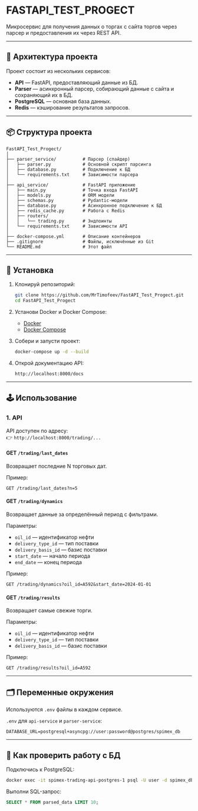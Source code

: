# FASTAPI_TEST_PROGECT

Микросервис для получения данных о торгах с сайта торгов через парсер и предоставления их через REST API.

---

## 🧱 Архитектура проекта

Проект состоит из нескольких сервисов:

- **API** — FastAPI, предоставляющий данные из БД.
- **Parser** — асинхронный парсер, собирающий данные с сайта и сохраняющий их в БД.
- **PostgreSQL** — основная база данных.
- **Redis** — кэширование результатов запросов.

---

## 📦 Структура проекта

```
FastAPI_Test_Progect/
│
├── parser_service/          # Парсер (спайдер)
│   ├── parser.py            # Основной скрипт парсинга
│   ├── database.py          # Подключение к БД
│   └── requirements.txt     # Зависимости парсера
│
├── api_service/             # FastAPI приложение
│   ├── main.py              # Точка входа FastAPI
│   ├── models.py            # ORM модели
│   ├── schemas.py           # Pydantic-модели
│   ├── database.py          # Асинхронное подключение к БД
│   ├── redis_cache.py       # Работа с Redis
│   ├── routers/
│   │   └── trading.py       # Эндпоинты
│   └── requirements.txt     # Зависимости API
│
├── docker-compose.yml       # Описание контейнеров
├── .gitignore               # Файлы, исключённые из Git
└── README.md                # Этот файл
```

---

## 🔧 Установка

1. Клонируй репозиторий:
   ```bash
   git clone https://github.com/MrTimofeev/FastAPI_Test_Progect.git
   cd FastAPI_Test_Progect
   ```

2. Установи Docker и Docker Compose:
   - [Docker](https://docs.docker.com/get-docker/)
   - [Docker Compose](https://docs.docker.com/compose/install/)

3. Собери и запусти проект:
   ```bash
   docker-compose up -d --build
   ```

4. Открой документацию API:
   ```
   http://localhost:8000/docs
   ```

---

## 🕹️ Использование

### 1. API

API доступен по адресу:  
👉 `http://localhost:8000/trading/...`

#### GET `/trading/last_dates`

Возвращает последние N торговых дат.

Пример:
```
GET /trading/last_dates?n=5
```

#### GET `/trading/dynamics`

Возвращает данные за определённый период с фильтрами.

Параметры:
- `oil_id` — идентификатор нефти
- `delivery_type_id` — тип поставки
- `delivery_basis_id` — базис поставки
- `start_date` — начало периода
- `end_date` — конец периода

Пример:
```
GET /trading/dynamics?oil_id=A592&start_date=2024-01-01
```

#### GET `/trading/results`

Возвращает самые свежие торги.

Параметры:
- `oil_id` — идентификатор нефти
- `delivery_type_id` — тип поставки
- `delivery_basis_id` — базис поставки

Пример:
```
GET /trading/results?oil_id=A592
```

--- 
## 🗂️ Переменные окружения

Используются `.env` файлы в каждом сервисе.

`.env` для `api-service` и `parser-service`:
```env
DATABASE_URL=postgresql+asyncpg://user:password@postgres/spimex_db
```
---

## 🧪 Как проверить работу с БД

Подключись к PostgreSQL:
```bash
docker exec -it spimex-trading-api-postgres-1 psql -U user -d spimex_db
```

Выполни SQL-запрос:
```sql
SELECT * FROM parsed_data LIMIT 10;
```
